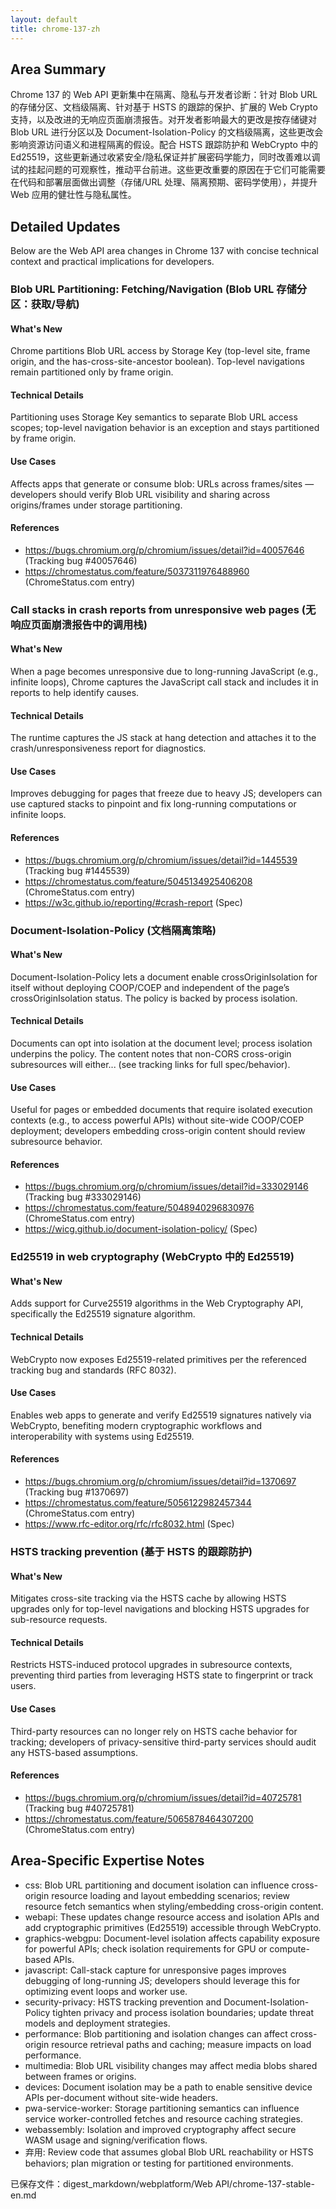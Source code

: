 ```yaml
---
layout: default
title: chrome-137-zh
---
```


## Area Summary

Chrome 137 的 Web API 更新集中在隔离、隐私与开发者诊断：针对 Blob URL 的存储分区、文档级隔离、针对基于 HSTS 的跟踪的保护、扩展的 Web Crypto 支持，以及改进的无响应页面崩溃报告。对开发者影响最大的更改是按存储键对 Blob URL 进行分区以及 Document-Isolation-Policy 的文档级隔离，这些更改会影响资源访问语义和进程隔离的假设。配合 HSTS 跟踪防护和 WebCrypto 中的 Ed25519，这些更新通过收紧安全/隐私保证并扩展密码学能力，同时改善难以调试的挂起问题的可观察性，推动平台前进。这些更改重要的原因在于它们可能需要在代码和部署层面做出调整（存储/URL 处理、隔离预期、密码学使用），并提升 Web 应用的健壮性与隐私属性。

## Detailed Updates

Below are the Web API area changes in Chrome 137 with concise technical context and practical implications for developers.

### Blob URL Partitioning: Fetching/Navigation (Blob URL 存储分区：获取/导航)

#### What's New
Chrome partitions Blob URL access by Storage Key (top-level site, frame origin, and the has-cross-site-ancestor boolean). Top-level navigations remain partitioned only by frame origin.

#### Technical Details
Partitioning uses Storage Key semantics to separate Blob URL access scopes; top-level navigation behavior is an exception and stays partitioned by frame origin.

#### Use Cases
Affects apps that generate or consume blob: URLs across frames/sites — developers should verify Blob URL visibility and sharing across origins/frames under storage partitioning.

#### References
- https://bugs.chromium.org/p/chromium/issues/detail?id=40057646 (Tracking bug #40057646)  
- https://chromestatus.com/feature/5037311976488960 (ChromeStatus.com entry)

### Call stacks in crash reports from unresponsive web pages (无响应页面崩溃报告中的调用栈)

#### What's New
When a page becomes unresponsive due to long-running JavaScript (e.g., infinite loops), Chrome captures the JavaScript call stack and includes it in reports to help identify causes.

#### Technical Details
The runtime captures the JS stack at hang detection and attaches it to the crash/unresponsiveness report for diagnostics.

#### Use Cases
Improves debugging for pages that freeze due to heavy JS; developers can use captured stacks to pinpoint and fix long-running computations or infinite loops.

#### References
- https://bugs.chromium.org/p/chromium/issues/detail?id=1445539 (Tracking bug #1445539)  
- https://chromestatus.com/feature/5045134925406208 (ChromeStatus.com entry)  
- https://w3c.github.io/reporting/#crash-report (Spec)

### Document-Isolation-Policy (文档隔离策略)

#### What's New
Document-Isolation-Policy lets a document enable crossOriginIsolation for itself without deploying COOP/COEP and independent of the page’s crossOriginIsolation status. The policy is backed by process isolation.

#### Technical Details
Documents can opt into isolation at the document level; process isolation underpins the policy. The content notes that non-CORS cross-origin subresources will either... (see tracking links for full spec/behavior).

#### Use Cases
Useful for pages or embedded documents that require isolated execution contexts (e.g., to access powerful APIs) without site-wide COOP/COEP deployment; developers embedding cross-origin content should review subresource behavior.

#### References
- https://bugs.chromium.org/p/chromium/issues/detail?id=333029146 (Tracking bug #333029146)  
- https://chromestatus.com/feature/5048940296830976 (ChromeStatus.com entry)  
- https://wicg.github.io/document-isolation-policy/ (Spec)

### Ed25519 in web cryptography (WebCrypto 中的 Ed25519)

#### What's New
Adds support for Curve25519 algorithms in the Web Cryptography API, specifically the Ed25519 signature algorithm.

#### Technical Details
WebCrypto now exposes Ed25519-related primitives per the referenced tracking bug and standards (RFC 8032).

#### Use Cases
Enables web apps to generate and verify Ed25519 signatures natively via WebCrypto, benefiting modern cryptographic workflows and interoperability with systems using Ed25519.

#### References
- https://bugs.chromium.org/p/chromium/issues/detail?id=1370697 (Tracking bug #1370697)  
- https://chromestatus.com/feature/5056122982457344 (ChromeStatus.com entry)  
- https://www.rfc-editor.org/rfc/rfc8032.html (Spec)

### HSTS tracking prevention (基于 HSTS 的跟踪防护)

#### What's New
Mitigates cross-site tracking via the HSTS cache by allowing HSTS upgrades only for top-level navigations and blocking HSTS upgrades for sub-resource requests.

#### Technical Details
Restricts HSTS-induced protocol upgrades in subresource contexts, preventing third parties from leveraging HSTS state to fingerprint or track users.

#### Use Cases
Third-party resources can no longer rely on HSTS cache behavior for tracking; developers of privacy-sensitive third-party services should audit any HSTS-based assumptions.

#### References
- https://bugs.chromium.org/p/chromium/issues/detail?id=40725781 (Tracking bug #40725781)  
- https://chromestatus.com/feature/5065878464307200 (ChromeStatus.com entry)

## Area-Specific Expertise Notes

- css: Blob URL partitioning and document isolation can influence cross-origin resource loading and layout embedding scenarios; review resource fetch semantics when styling/embedding cross-origin content.
- webapi: These updates change resource access and isolation APIs and add cryptographic primitives (Ed25519) accessible through WebCrypto.
- graphics-webgpu: Document-level isolation affects capability exposure for powerful APIs; check isolation requirements for GPU or compute-based APIs.
- javascript: Call-stack capture for unresponsive pages improves debugging of long-running JS; developers should leverage this for optimizing event loops and worker use.
- security-privacy: HSTS tracking prevention and Document-Isolation-Policy tighten privacy and process isolation boundaries; update threat models and deployment strategies.
- performance: Blob partitioning and isolation changes can affect cross-origin resource retrieval paths and caching; measure impacts on load performance.
- multimedia: Blob URL visibility changes may affect media blobs shared between frames or origins.
- devices: Document isolation may be a path to enable sensitive device APIs per-document without site-wide headers.
- pwa-service-worker: Storage partitioning semantics can influence service worker-controlled fetches and resource caching strategies.
- webassembly: Isolation and improved cryptography affect secure WASM usage and signing/verification flows.
- 弃用: Review code that assumes global Blob URL reachability or HSTS behaviors; plan migration or testing for partitioned environments.

已保存文件：digest_markdown/webplatform/Web API/chrome-137-stable-en.md
